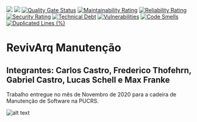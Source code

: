 ![](https://img.shields.io/badge/Status-Voando-brightgreen) 
![](https://img.shields.io/badge/Release-1.0-blue)
[![Quality Gate Status](https://sonarcloud.io/api/project_badges/measure?project=Lucas-Schell_RevivArq-manutencao&metric=alert_status)](https://sonarcloud.io/dashboard?id=Lucas-Schell_RevivArq-manutencao)
[![Maintainability Rating](https://sonarcloud.io/api/project_badges/measure?project=Lucas-Schell_RevivArq-manutencao&metric=sqale_rating)](https://sonarcloud.io/dashboard?id=Lucas-Schell_RevivArq-manutencao)
[![Reliability Rating](https://sonarcloud.io/api/project_badges/measure?project=Lucas-Schell_RevivArq-manutencao&metric=reliability_rating)](https://sonarcloud.io/dashboard?id=Lucas-Schell_RevivArq-manutencao)
[![Security Rating](https://sonarcloud.io/api/project_badges/measure?project=Lucas-Schell_RevivArq-manutencao&metric=security_rating)](https://sonarcloud.io/dashboard?id=Lucas-Schell_RevivArq-manutencao)
[![Technical Debt](https://sonarcloud.io/api/project_badges/measure?project=Lucas-Schell_RevivArq-manutencao&metric=sqale_index)](https://sonarcloud.io/dashboard?id=Lucas-Schell_RevivArq-manutencao)
[![Vulnerabilities](https://sonarcloud.io/api/project_badges/measure?project=Lucas-Schell_RevivArq-manutencao&metric=vulnerabilities)](https://sonarcloud.io/dashboard?id=Lucas-Schell_RevivArq-manutencao)
[![Code Smells](https://sonarcloud.io/api/project_badges/measure?project=Lucas-Schell_RevivArq-manutencao&metric=code_smells)](https://sonarcloud.io/dashboard?id=Lucas-Schell_RevivArq-manutencao)
[![Duplicated Lines (%)](https://sonarcloud.io/api/project_badges/measure?project=Lucas-Schell_RevivArq-manutencao&metric=duplicated_lines_density)](https://sonarcloud.io/dashboard?id=Lucas-Schell_RevivArq-manutencao)




# RevivArq Manutenção
## Integrantes: Carlos Castro, Frederico Thofehrn, Gabriel Castro, Lucas Schell e Max Franke

Trabalho entregue no mês de Novembro de 2020 para a cadeira de Manutenção de Software na PUCRS.

![alt text](https://vestibulares2020.com/wp-content/uploads/2019/03/vestibular-pucrs-2020.png)


